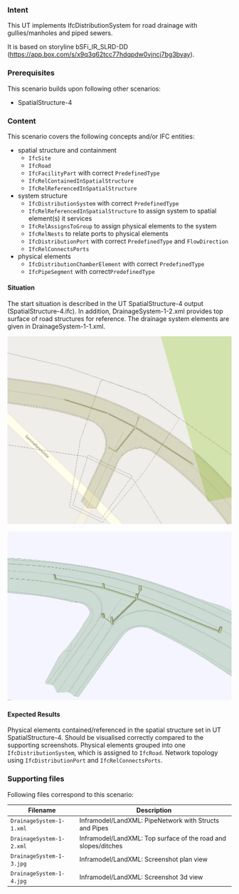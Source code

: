 ### Intent

This UT implements IfcDistributionSystem for road drainage with gullies/manholes and piped sewers.

It is based on storyline bSFi_IR_SLRD-DD (https://app.box.com/s/x9q3q62tcc77hdqpdw0vjncj7bg3byay).

### Prerequisites

This scenario builds upon following other scenarios:
- SpatialStructure-4

### Content

This scenario covers the following concepts and/or IFC entities:
- spatial structure and containment
  - `IfcSite`
  - `IfcRoad`
  - `IfcFacilityPart` with correct `PredefinedType`
  - `IfcRelContainedInSpatialStructure`
  - `IfcRelReferencedInSpatialStructure`
- system structure
  - `IfcDistributionSystem` with correct `PredefinedType`
  - `IfcRelReferencedInSpatialStructure` to assign system to spatial element(s) it services
  - `IfcRelAssignsToGroup` to assign physical elements to the system
  - `IfcRelNests` to relate ports to physical elements
  - `IfcDistributionPort` with correct `PredefinedType` and `FlowDirection`
  - `IfcRelConnectsPorts` 
- physical elements 
  - `IfcDistributionChamberElement` with correct `PredefinedType`
  - `IfcPipeSegment` with correct`PredefinedType`

#### Situation

The start situation is described in the UT SpatialStructure-4 output (SpatialStructure-4.ifc).
In addition, DrainageSystem-1-2.xml provides top surface of road structures for reference.
The drainage system elements are given in DrainageSystem-1-1.xml.

![](./DrainageSystem-1-3.JPG)



![](./DrainageSystem-1-4.JPG)

#### Expected Results

Physical elements contained/referenced in the spatial structure set in UT SpatialStructure-4.
Should be visualised correctly compared to the supporting screenshots.
Physical elements grouped into one `IfcDistributionSystem`, which is assigned to `IfcRoad`.
Network topology using `IfcDistributionPort` and `IfcRelConnectsPorts`.

### Supporting files

Following files correspond to this scenario:

| Filename                 | Description                                                  |
| ------------------------ | ------------------------------------------------------------ |
| `DrainageSystem-1-1.xml` | Inframodel/LandXML: PipeNetwork with Structs and Pipes       |
| `DrainageSystem-1-2.xml` | Inframodel/LandXML: Top surface of the road and slopes/ditches |
| `DrainageSystem-1-3.jpg` | Inframodel/LandXML: Screenshot plan view                     |
| `DrainageSystem-1-4.jpg` | Inframodel/LandXML: Screenshot 3d view                       |
